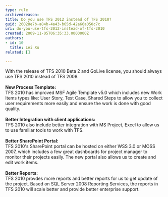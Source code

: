 ```yaml
---
type: rule
archivedreason: 
title: Do you use TFS 2012 instead of TFS 2010?
guid: 26028e7b-a84b-4a43-b65d-42a66a050c7c
uri: do-you-use-tfs-2012-instead-of-tfs-2010
created: 2009-11-05T06:35:33.0000000Z
authors:
- id: 10
  title: Lei Xu
related: []

---
```



With the release of TFS 2010 Beta 2 and GoLive license, you should always use TFS 2010 instead of TFS 2008. <br>
<br>
<strong>New Process Template&#58;</strong><br>
TFS 2010 has improved MSF Agile Template v5.0 which includes new Work Items types like&#58; User Story, Test Case, Shared Steps to allow you to collect user&#160;requirements more easily and ensure the work is done with good quality. <br>
<br>
<strong>Better Integration with client applications&#58;</strong><br>
TFS 2010 also include better integration with MS Project, Excel to allow us to use&#160;familiar&#160;tools to work with TFS. <br>
<br>
<strong>Better SharePoint Portal&#58;</strong><br>
TFS 2010's SharePoint portal can be hosted on either WSS 3.0 or MOSS 2007, which includes a few great dashboards for project manager to monitor their projects easily. The new portal also allows us to create and edit work items. <br>
<br>
<strong>Better Reports&#58;<br>
</strong>TFS 2010 provdes more reports and better reports for us to get update of the project. Based on SQL Server 2008 Reporting Services, the reports in TFS 2010 will scale better and provide better enterprise support. <br>
<br>
<br>

<br><excerpt class='endintro'></excerpt><br>



